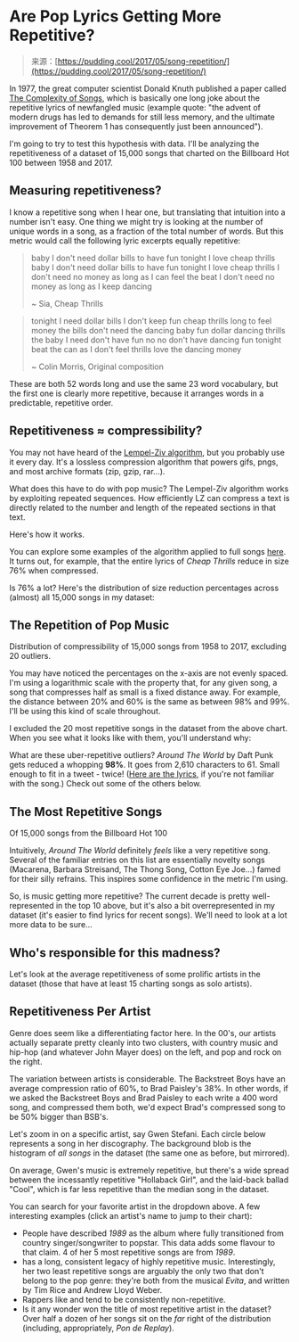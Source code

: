 <!--yml
category: 未分类
date: 2024-05-27 14:56:12
-->

# Are Pop Lyrics Getting More Repetitive?

> 来源：[https://pudding.cool/2017/05/song-repetition/](https://pudding.cool/2017/05/song-repetition/)

In 1977, the great computer scientist Donald Knuth published a paper called [The Complexity of Songs](https://en.wikipedia.org/wiki/The_Complexity_of_Songs), which is basically one long joke about the repetitive lyrics of newfangled music (example quote: "the advent of modern drugs has led to demands for still less memory, and the ultimate improvement of Theorem 1 has consequently just been announced").

I'm going to try to test this hypothesis with data. I'll be analyzing the repetitiveness of a dataset of 15,000 songs that charted on the Billboard Hot 100 between 1958 and 2017.

## Measuring repetitiveness?

I know a repetitive song when I hear one, but translating that intuition into a number isn't easy. One thing we might try is looking at the number of unique words in a song, as a fraction of the total number of words. But this metric would call the following lyric excerpts equally repetitive:

> baby I don't need dollar bills to have fun tonight
> I love cheap thrills
> baby I don't need dollar bills to have fun tonight
> I love cheap thrills
> I don't need no money
> as long as I can feel the beat
> I don't need no money
> as long as I keep dancing
> 
> ~ Sia, Cheap Thrills

> tonight I need dollar bills
> I don't keep fun
> cheap thrills long to feel money
> the bills don't need the dancing baby
> fun dollar dancing thrills the baby I need
> don't have fun
> no no don't have dancing fun tonight
> beat the can as I don't feel thrills
> love the dancing money
> 
> ~ Colin Morris, Original composition

These are both 52 words long and use the same 23 word vocabulary, but the first one is clearly more repetitive, because it arranges words in a predictable, repetitive order.

## Repetitiveness ≈ compressibility?

You may not have heard of the [Lempel-Ziv algorithm](https://en.wikipedia.org/wiki/LZ77_and_LZ78), but you probably use it every day. It's a lossless compression algorithm that powers gifs, pngs, and most archive formats (zip, gzip, rar...).

What does this have to do with pop music? The Lempel-Ziv algorithm works by exploiting repeated sequences. How efficiently LZ can compress a text is directly related to the number and length of the repeated sections in that text.

Here's how it works.

You can explore some examples of the algorithm applied to full songs [here](http://colinmorris.github.io/pop-compression/). It turns out, for example, that the entire lyrics of *Cheap Thrills* reduce in size 76% when compressed.

Is 76% a lot? Here's the distribution of size reduction percentages across (almost) all 15,000 songs in my dataset:

## The Repetition of Pop Music

Distribution of compressibility of 15,000 songs from 1958 to 2017, excluding 20 outliers.

You may have noticed the percentages on the x-axis are not evenly spaced. I'm using a logarithmic scale with the property that, for any given song, a song that compresses half as small is a fixed distance away. For example, the distance between 20% and 60% is the same as between 98% and 99%. I'll be using this kind of scale throughout.

I excluded the 20 most repetitive songs in the dataset from the above chart. When you see what it looks like with them, you'll understand why:

What are these uber-repetitive outliers? *Around The World* by Daft Punk gets reduced a whopping **98%**. It goes from 2,610 characters to 61\. Small enough to fit in a tweet - twice! ([Here are the lyrics](http://www.azlyrics.com/lyrics/daftpunk/aroundtheworld.html), if you're not familiar with the song.) Check out some of the others below.

## The Most Repetitive Songs

Of 15,000 songs from the Billboard Hot 100

Intuitively, *Around The World* definitely *feels* like a very repetitive song. Several of the familiar entries on this list are essentially novelty songs (Macarena, Barbara Streisand, The Thong Song, Cotton Eye Joe...) famed for their silly refrains. This inspires some confidence in the metric I'm using.

So, is music getting more repetitive? The current decade is pretty well-represented in the top 10 above, but it's also a bit overrepresented in my dataset (it's easier to find lyrics for recent songs). We'll need to look at a lot more data to be sure...

## Who's responsible for this madness?

Let's look at the average repetitiveness of some prolific artists in the dataset (those that have at least 15 charting songs as solo artists).

## Repetitiveness Per Artist

Genre does seem like a differentiating factor here. In the 00's, our artists actually separate pretty cleanly into two clusters, with country music and hip-hop (and whatever John Mayer does) on the left, and pop and rock on the right.

The variation between artists is considerable. The Backstreet Boys have an average compression ratio of 60%, to Brad Paisley's 38%. In other words, if we asked the Backstreet Boys and Brad Paisley to each write a 400 word song, and compressed them both, we'd expect Brad's compressed song to be 50% bigger than BSB's.

Let's zoom in on a specific artist, say Gwen Stefani. Each circle below represents a song in her discography. The background blob is the histogram of *all songs* in the dataset (the same one as before, but mirrored).

On average, Gwen's music is extremely repetitive, but there's a wide spread between the incessantly repetitive "Hollaback Girl", and the laid-back ballad "Cool", which is far less repetitive than the median song in the dataset.

You can search for your favorite artist in the dropdown above. A few interesting examples (click an artist's name to jump to their chart):

*   People have described *1989* as the album where  fully transitioned from country singer/songwriter to popstar. This data adds some flavour to that claim. 4 of her 5 most repetitive songs are from *1989*.
*   has a long, consistent legacy of highly repetitive music. Interestingly, her two least repetitive songs are arguably the only two that don't belong to the pop genre: they're both from the musical *Evita*, and written by Tim Rice and Andrew Lloyd Weber.
*   Rappers like  and  tend to be consistently non-repetitive.
*   Is it any wonder  won the title of most repetitive artist in the dataset? Over half a dozen of her songs sit on the *far* right of the distribution (including, appropriately, *Pon de Replay*).

<main></main>
